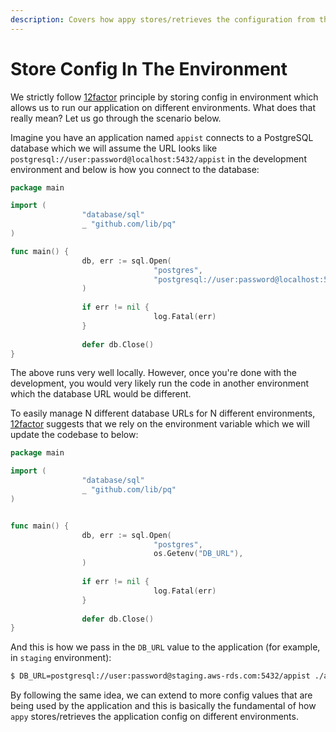 ```yaml
---
description: Covers how appy stores/retrieves the configuration from the environment.
---
```


# Store Config In The Environment

We strictly follow [12factor](https://12factor.net/) principle by storing config in environment which allows us to run our application on different environments. What does that really mean? Let us go through the scenario below.

Imagine you have an application named `appist` connects to a PostgreSQL database which we will assume the URL looks like `postgresql://user:password@localhost:5432/appist` in the development environment and below is how you connect to the database:

```go
package main

import (
				"database/sql"
				_ "github.com/lib/pq"
)

func main() {
				db, err := sql.Open(
								"postgres", 
								"postgresql://user:password@localhost:5432/appist",
				)
				
				if err != nil {
								log.Fatal(err)
				}
				
				defer db.Close()
}
```

The above runs very well locally. However, once you're done with the development, you would very likely run the code in another environment which the database URL would be different. 

To easily manage N different database URLs for N different environments, [12factor](https://12factor.net/) suggests that we rely on the environment variable which we will update the codebase to below:

```go
package main

import (
				"database/sql"
				_ "github.com/lib/pq"
)


func main() {
				db, err := sql.Open(
								"postgres", 
								os.Getenv("DB_URL"),
				)
				
				if err != nil {
								log.Fatal(err)
				}
				
				defer db.Close()
}
```

And this is how we pass in the `DB_URL` value to the application \(for example, in `staging` environment\):

```bash
$ DB_URL=postgresql://user:password@staging.aws-rds.com:5432/appist ./appist serve
```

By following the same idea, we can extend to more config values that are being used by the application and this is basically the fundamental of how `appy` stores/retrieves the application config on different environments.

